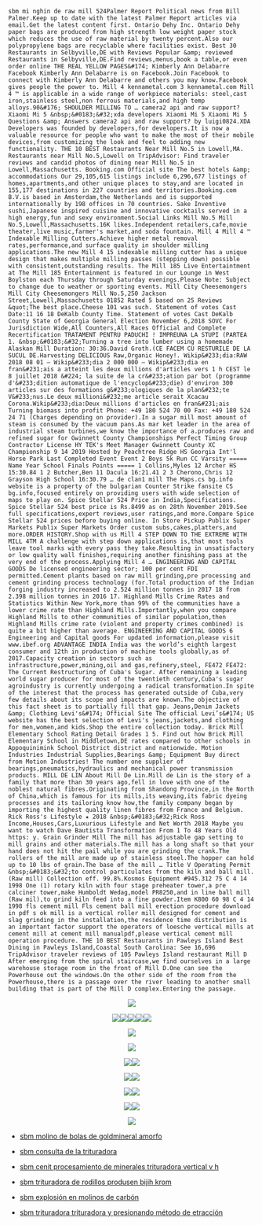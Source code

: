 
```
sbm mi nghin de raw mill 524Palmer Report Political news from Bill Palmer.Keep up to date with the latest Palmer Report articles via email.Get the latest content first. Ontario Dehy Inc. Ontario Dehy paper bags are produced from high strength low weight paper stock which reduces the use of raw material by twenty percent.Also our polypropylene bags are recyclable where facilities exist. Best 30 Restaurants in Selbyville,DE with Reviews Popular &amp; reviewed Restaurants in Selbyville,DE.Find reviews,menus,book a table,or even order online THE REAL YELLOW PAGES&#174; Kimberly Ann Delabarre Facebook Kimberly Ann Delabarre is on Facebook.Join Facebook to connect with Kimberly Ann Delabarre and others you may know.Facebook gives people the power to. Mill 4 kennametal.com 3 kennametal.com Mill 4 ™ is applicable in a wide range of workpiece materials: steel,cast iron,stainless steel,non ferrous materials,and high temp alloys.90&#176; SHOULDER MILLING TO … camera2 api and raw support? Xiaomi Mi 5 &nbsp;&#0183;&#32;xda developers Xiaomi Mi 5 Xiaomi Mi 5 Questions &amp; Answers camera2 api and raw support? by luigi0824.XDA Developers was founded by developers,for developers.It is now a valuable resource for people who want to make the most of their mobile devices,from customizing the look and feel to adding new functionality. THE 10 BEST Restaurants Near Mill No.5 in Lowell,MA. Restaurants near Mill No.5,Lowell on TripAdvisor: Find traveler reviews and candid photos of dining near Mill No.5 in Lowell,Massachusetts. Booking.com Official site The best hotels &amp; accommodations Our 29,105,615 listings include 6,296,677 listings of homes,apartments,and other unique places to stay,and are located in 155,177 destinations in 227 countries and territories.Booking.com B.V.is based in Amsterdam,the Netherlands and is supported internationally by 198 offices in 70 countries. Sake Inventive sushi,Japanese inspired cuisine and innovative cocktails served in a high energy,fun and sexy environment.Social Links Mill No.5 Mill No.5,Lowell,Massachusetts.16K likes.Independent retailers,cafe,movie theater,live music,farmer's market,and soda fountain. Mill 4 Mill 4 ™ Indexable Milling Cutters.Achieve higher metal removal rates,performance,and surface quality in shoulder milling applications.The new Mill 4 15 indexable milling cutter has a unique design that makes multiple milling passes (stepping down) possible with consistent,outstanding results. The Mill 185 Live Entertaintment at The Mill 185 Entertainment is featured in our Lounge in West Boylston each Thursday through Saturday evenings.Please Note: Subject to change due to weather or sporting events. Mill City Cheesemongers Mill City Cheesemongers Mill No.5,250 Jackson Street,Lowell,Massachusetts 01852 Rated 5 based on 25 Reviews &quot;The best place.Cheese 101 was such. Statement of votes Cast Date:11 16 18 DeKalb County Time. Statement of votes Cast DeKalb County State of Georgia General Election November 6,2018 SOVC For Jurisdiction Wide,All Counters,All Races Official and Complete Recertification TRATAMENT PENTRU PADUCHI ! IMPREUNA LA STUPI (PARTEA 1. &nbsp;&#0183;&#32;Turning a tree into lumber using a homemade Alaskan Mill Duration: 30:36.David Groth.(CE FACEM CU RESTURILE DE LA SUCUL DE.Harvesting DELICIOUS Raw,Organic Honey!. Wikip&#233;dia:RAW 2018 08 01 — Wikip&#233;dia 2 000 000 — Wikip&#233;dia en fran&#231;ais a atteint les deux millions d'articles vers 1 h CEST le 8 juillet 2018 &#224; la suite de la cr&#233;ation par bot (programme d'&#233;dition automatique de l'encyclop&#233;die) d'environ 300 articles sur des formations g&#233;ologiques de la plan&#232;te V&#233;nus.Le deux millioni&#232;me article serait Xcacau Corona.Wikip&#233;dia:Deux millions d'articles en fran&#231;ais Turning biomass into profit Phone: +49 180 524 70 00 Fax: +49 180 524 24 71 (Charges depending on provider).In a sugar mill most amount of steam is consumed by the vacuum pans.As mar ket leader in the area of industrial steam turbines,we know the importance of a.produces raw and refined sugar for Gwinnett County Championships Perfect Timing Group Contractor License HY TEK's Meet Manager Gwinnett County XC Championship 9 14 2019 Hosted by Peachtree Ridge HS Georgia Int'l Horse Park Last Completed Event Event 2 Boys 5k Run CC Varsity ===== Name Year School Finals Points ===== 1 Collins,Myles 12 Archer HS 15:30.84 1 2 Butcher,Ben 11 Dacula 16:21.41 2 3 Cherono,Chris 12 Grayson High School 16:30.79 … de clan1 mill The Maps.cs bg.info website is a property of the bulgarian Counter Strike fansite CS bg.info,focused entirely on providing users with wide selection of maps to play on. Spice Stellar 524 Price in India,Specifications. Spice Stellar 524 best price is Rs.8499 as on 28th November 2019.See full specifications,expert reviews,user ratings,and more.Compare Spice Stellar 524 prices before buying online. In Store Pickup Publix Super Markets Publix Super Markets Order custom subs,cakes,platters,and more.ORDER HISTORY.Shop with us Mill 4 STEP DOWN TO THE EXTREME WITH MILL 4TM A challenge with step down applications is,that most tools leave tool marks with every pass they take.Resulting in unsatisfactory or low quality wall finishes,requiring another finishing pass at the very end of the process.Applying Mill 4 … ENGINEERING AND CAPITAL GOODS De licensed engineering sector; 100 per cent FDI permitted.Cement plants based on raw mill grinding,pre processing and cement grinding process technology (for.Total production of the Indian forging industry increased to 2.524 million tonnes in 2017 18 from 2.398 million tonnes in 2016 17. Highland Mills Crime Rates and Statistics Within New York,more than 99% of the communities have a lower crime rate than Highland Mills.Importantly,when you compare Highland Mills to other communities of similar population,then Highland Mills crime rate (violent and property crimes combined) is quite a bit higher than average. ENGINEERING AND CAPITAL GOODS 6 Engineering and Capital goods For updated information,please visit www.ibef.org ADVANTAGE INDIA India was the world’s eighth largest consumer and 12th in production of machine tools globally,as of 2017.Capacity creation in sectors such as infrastructure,power,mining,oil and gas,refinery,steel, FE472 FE472: The Current Restructuring of Cuba's Sugar. After remaining a leading world sugar producer for most of the twentieth century,Cuba's sugar agroindustry is currently undergoing a radical transformation.In spite of the interest that the process has generated outside of Cuba,very few details about its scope and impacts are known.The objective of this fact sheet is to partially fill that gap. Jeans,Denim Jackets &amp; Clothing Levi's&#174; Official Site The official Levi’s&#174; US website has the best selection of Levi's jeans,jackets,and clothing for men,women,and kids.Shop the entire collection today. Brick Mill Elementary School Rating Detail Grades 1 5. Find out how Brick Mill Elementary School in Middletown,DE rates compared to other schools in Appoquinimink School District district and nationwide. Motion Industries Industrial Supplies,Bearings &amp; Equipment Buy direct from Motion Industries! The number one supplier of bearings,pneumatics,hydraulics and mechanical power transmission products. MILL DE LIN About Mill De Lin.Mill de Lin is the story of a family that more than 30 years ago,fell in love with one of the noblest natural fibres.Originating from Shandong Province,in the North of China,which is famous for its mills,its weaving,its fabric dyeing processes and its tailoring know how,the family company began by importing the highest quality linen fibres from France and Belgium. Rick Ross's Lifestyle ★ 2018 &nbsp;&#0183;&#32;Rick Ross Income,Houses,Cars,Luxurious Lifestyle and Net Worth 2018 Maybe you want to watch Dave Bautista Transformation From 1 To 48 Years Old https: y. Grain Grinder Mill The mill has adjustable gap setting to mill grains and other materials.The mill has a long shaft so that your hand does not hit the pail while you are grinding the crank.The rollers of the mill are made up of stainless steel.The hopper can hold up to 10 lbs of grain.The base of the mill … Title V Operating Permit &nbsp;&#0183;&#32;to control particulates from the kiln and ball mill.(Raw mill) Collection eff. 99.8%.Kosmos Equipment #945.312 75 C 4 14 1998 One (1) rotary kiln with four stage preheater tower,a pre calciner tower,make Humboldt Wedag,model PR8250,and in line ball mill (Raw mil),to grind kiln feed into a fine powder.Item K800 60 98 C 4 14 1998 fls cement mill Fls cement ball mill erection procedure download in pdf s ok mill is a vertical roller mill designed for cement and slag grinding in the installation,the residence time distribution is an important factor support the operators of loesche vertical mills at cement mill at cement mill manualpdf,please vertical cement mill operation procedure. THE 10 BEST Restaurants in Pawleys Island Best Dining in Pawleys Island,Coastal South Carolina: See 16,696 TripAdvisor traveler reviews of 105 Pawleys Island restaurant Mill D After emerging from the spiral staircase,we find ourselves in a large warehouse storage room in the front of Mill D.One can see the Powerhouse out the windows.On the other side of the room from the Powerhouse,there is a passage over the river leading to another small building that is part of the Mill D complex.Entering the passage. 
```

<div align="center">

<a href="https://es-crusher.shibang-china.com/github&k=sbm+mi+nghin+de+raw+mill+524"><img src="https://static.shibang-china.com/es/crusher/logo.jpg"></a>

<a href="https://es-crusher.shibang-china.com/github&k=sbm+mi+nghin+de+raw+mill+524"><img src="https://static.shibang-china.com/es/crusher/index.jpg"></a><a href="https://es-crusher.shibang-china.com/material.htmlgithub&k=sbm+mi+nghin+de+raw+mill+524"><img src="https://static.shibang-china.com/es/crusher/material.jpg"></a><a href="https://es-crusher.shibang-china.com/application.htmlgithub&k=sbm+mi+nghin+de+raw+mill+524"><img src="https://static.shibang-china.com/es/crusher/application.jpg"></a><a href="https://es-crusher.shibang-china.com/aboutus.htmlgithub&k=sbm+mi+nghin+de+raw+mill+524"><img src="https://static.shibang-china.com/es/crusher/aboutus.jpg"></a><a href="https://es-crusher.shibang-china.com/contact.htmlgithub&k=sbm+mi+nghin+de+raw+mill+524"><img src="https://static.shibang-china.com/es/crusher/contact.jpg"></a>

<a href="https://es-crusher.shibang-china.com/github&k=sbm+mi+nghin+de+raw+mill+524"><img src="https://static.shibang-china.com/es/crusher/banner.jpg"></a>

<a href="https://swt.shibang-china.com/github&k=sbm+mi+nghin+de+raw+mill+524"><img src="https://static.shibang-china.com/es/crusher/text.jpg"></a>

<a href="https://swt.shibang-china.com/github&k=sbm+mi+nghin+de+raw+mill+524"><img src="https://static.shibang-china.com/es/crusher/chat.jpg"></a><a href="https://es-crusher.shibang-china.com/contact.htmlgithub&k=sbm+mi+nghin+de+raw+mill+524"><img src="https://static.shibang-china.com/es/crusher/message.jpg"></a>

<a href="https://es-crusher.shibang-china.com/products/pe.htmlgithub&k=sbm+mi+nghin+de+raw+mill+524"><img src="https://static.shibang-china.com/es/crusher/pe.jpg"></a><a href="https://es-crusher.shibang-china.com/products/pf.htmlgithub&k=sbm+mi+nghin+de+raw+mill+524"><img src="https://static.shibang-china.com/es/crusher/pf.jpg"></a>

<a href="https://es-crusher.shibang-china.com/products/hpt.htmlgithub&k=sbm+mi+nghin+de+raw+mill+524"><img src="https://static.shibang-china.com/es/crusher/hpt.jpg"></a><a href="https://es-crusher.shibang-china.com/products/vsi.htmlgithub&k=sbm+mi+nghin+de+raw+mill+524"><img src="https://static.shibang-china.com/es/crusher/vsi.jpg"></a>

<a href="https://es-crusher.shibang-china.com/products/klv.htmlgithub&k=sbm+mi+nghin+de+raw+mill+524"><img src="https://static.shibang-china.com/es/crusher/klv.jpg"></a><a href="https://es-crusher.shibang-china.com/products/portable.htmlgithub&k=sbm+mi+nghin+de+raw+mill+524"><img src="https://static.shibang-china.com/es/crusher/portable.jpg"></a>

<a href="https://swt.shibang-china.com/github&k=sbm+mi+nghin+de+raw+mill+524"><img src="https://static.shibang-china.com/es/crusher/case.jpg"></a>

</div>


* [sbm molino de bolas de goldmineral amorfo](sbm%20molino%20de%20bolas%20de%20goldmineral%20amorfo.md)

* [sbm consulta de la trituradora](sbm%20consulta%20de%20la%20trituradora.md)

* [sbm cenit procesamiento de minerales trituradora vertical v h](sbm%20cenit%20procesamiento%20de%20minerales%20trituradora%20vertical%20v%20h.md)

* [sbm trituradora de rodillos produsen bijih krom](sbm%20trituradora%20de%20rodillos%20produsen%20bijih%20krom.md)

* [sbm explosión en molinos de carbón](sbm%20explosi%C3%B3n%20en%20molinos%20de%20carb%C3%B3n.md)

* [sbm trituradora trituradora y presionando método de etracción](sbm%20trituradora%20trituradora%20y%20presionando%20m%C3%A9todo%20de%20etracci%C3%B3n.md)